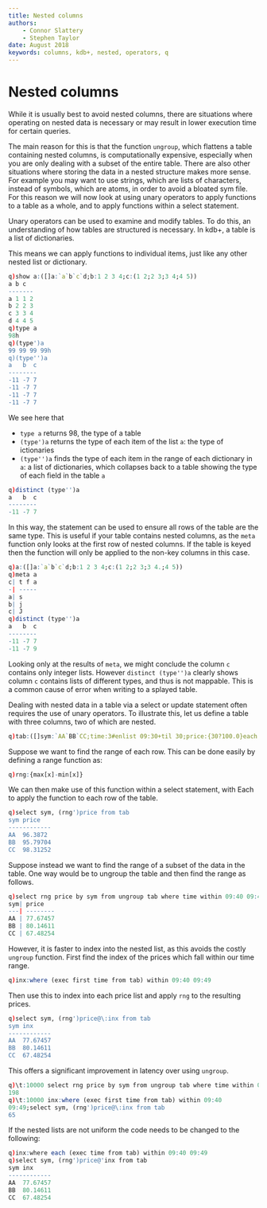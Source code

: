 ```yaml
---
title: Nested columns
authors: 
    - Connor Slattery
    - Stephen Taylor
date: August 2018
keywords: columns, kdb+, nested, operators, q
---
```


# Nested columns



While it is usually best to avoid nested columns, there are
situations where operating on nested data is necessary or may
result in lower execution time for certain queries. 

The main reason for this is that the function `ungroup`, which flattens a table
containing nested columns, is computationally expensive, especially
when you are only dealing with a subset of the entire table. 
There are also other situations where storing the data in a nested structure makes more sense.
For example you may want to use strings, which are lists
of characters, instead of symbols, which are atoms, in order to avoid
a bloated sym file. 
For this reason we will now look at using unary operators to apply functions to a table as a whole, and to apply functions within a select statement.

Unary operators can be used to examine and modify tables. 
To do this, an understanding of how tables are structured is necessary. 
In kdb+, a table is a list of dictionaries.

This means we can apply functions to individual items, just
like any other nested list or dictionary.

```q
q)show a:([]a:`a`b`c`d;b:1 2 3 4;c:(1 2;2 3;3 4;4 5))
a b c
-------
a 1 1 2
b 2 2 3
c 3 3 4
d 4 4 5
q)type a
98h
q)(type')a
99 99 99 99h
q)(type'')a
a   b  c
--------
-11 -7 7
-11 -7 7
-11 -7 7
-11 -7 7
```

We see here that 

-   `type a` returns 98, the type of a table
-   `(type')a` returns the type of each item of the list `a`: the type of ictionaries 
-   `(type'')a` finds the type of each item in the range of each dictionary in `a`: a list of dictionaries, which collapses back to a table showing the type of each field in the table `a`

```q
q)distinct (type'')a
a   b  c
--------
-11 -7 7
```

In this way, the statement can be used to ensure all rows of the
table are the same type. This is useful if your table contains nested
columns, as the `meta` function only looks at the first row of
nested columns. If the table is keyed then the function will only be
applied to the non-key columns in this case.

```q
q)a:([]a:`a`b`c`d;b:1 2 3 4;c:(1 2;2 3;3 4.;4 5))
q)meta a
c| t f a
-| -----
a| s
b| j
c| J
q)distinct (type'')a
a   b  c
--------
-11 -7 7
-11 -7 9
```

Looking only at the results of `meta`, we might conclude the column `c`
contains only integer lists. However `distinct (type'')a` clearly
shows column `c` contains lists of different types, and thus is
not mappable. 
This is a common cause of error when writing to a splayed table.

Dealing with nested data in a table via a select or update statement
often requires the use of unary operators. 
To illustrate this, let us define a table with three columns, two of which are nested.

```q
q)tab:([]sym:`AA`BB`CC;time:3#enlist 09:30+til 30;price:{30?100.0}each til 3)
```

Suppose we want to find the range of each row. 
This can be done easily by defining a range function as:

```q
q)rng:{max[x]-min[x]}
```

We can then make use of this function within a select statement, with Each to apply the function to each row of the table.

```q
q)select sym, (rng')price from tab
sym price
------------
AA  96.3872
BB  95.79704
CC  98.31252
```

Suppose instead we want to find the range of a subset of the data in the table.
One way would be to ungroup the table and then find the range as follows.

```q
q)select rng price by sym from ungroup tab where time within 09:40 09:49
sym| price
---| --------
AA | 77.67457
BB | 80.14611
CC | 67.48254
```

However, it is faster to index into the nested list, as this avoids the costly `ungroup` function.
First find the index of the prices which fall within our time range.

```q
q)inx:where (exec first time from tab) within 09:40 09:49
```

Then use this to index into each price list and apply `rng` to the resulting prices.

```q
q)select sym, (rng')price@\:inx from tab
sym inx
------------
AA  77.67457
BB  80.14611
CC  67.48254
```

This offers a significant improvement in latency over using `ungroup`.

```q
q)\t:10000 select rng price by sym from ungroup tab where time within 09:40 09:49
198
q)\t:10000 inx:where (exec first time from tab) within 09:40
09:49;select sym, (rng')price@\:inx from tab
65
```

If the nested lists are not uniform the code needs to be changed to the following:

```q
q)inx:where each (exec time from tab) within 09:40 09:49
q)select sym, (rng')price@'inx from tab
sym inx
------------
AA  77.67457
BB  80.14611
CC  67.48254
```

